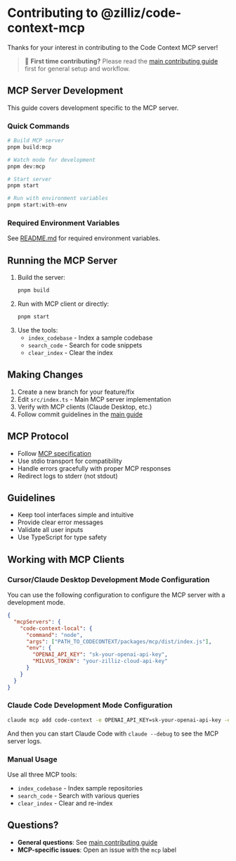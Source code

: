 # Contributing to @zilliz/code-context-mcp

Thanks for your interest in contributing to the Code Context MCP server!

> 📖 **First time contributing?** Please read the [main contributing guide](../../CONTRIBUTING.md) first for general setup and workflow.

## MCP Server Development

This guide covers development specific to the MCP server.

### Quick Commands
```bash
# Build MCP server
pnpm build:mcp

# Watch mode for development
pnpm dev:mcp

# Start server
pnpm start

# Run with environment variables
pnpm start:with-env
```

### Required Environment Variables
See [README.md](./README.md#prepare-environment-variables) for required environment variables.

## Running the MCP Server

1. Build the server:
   ```bash
   pnpm build
   ```
2. Run with MCP client or directly:
   ```bash
   pnpm start
   ```
3. Use the tools:
   - `index_codebase` - Index a sample codebase
   - `search_code` - Search for code snippets
   - `clear_index` - Clear the index

## Making Changes

1. Create a new branch for your feature/fix
2. Edit `src/index.ts` - Main MCP server implementation  
3. Verify with MCP clients (Claude Desktop, etc.)
4. Follow commit guidelines in the [main guide](../../CONTRIBUTING.md)

## MCP Protocol

- Follow [MCP specification](https://modelcontextprotocol.io/)
- Use stdio transport for compatibility
- Handle errors gracefully with proper MCP responses
- Redirect logs to stderr (not stdout)

## Guidelines

- Keep tool interfaces simple and intuitive
- Provide clear error messages
- Validate all user inputs
- Use TypeScript for type safety

## Working with MCP Clients

### Cursor/Claude Desktop Development Mode Configuration
You can use the following configuration to configure the MCP server with a development mode.
```json
{
  "mcpServers": {
    "code-context-local": {
      "command": "node",
      "args": ["PATH_TO_CODECONTEXT/packages/mcp/dist/index.js"],
      "env": {
        "OPENAI_API_KEY": "sk-your-openai-api-key",
        "MILVUS_TOKEN": "your-zilliz-cloud-api-key"
      }
    }
  }
}
```

### Claude Code Development Mode Configuration
```bash
claude mcp add code-context -e OPENAI_API_KEY=sk-your-openai-api-key -e MILVUS_TOKEN=your-zilliz-cloud-api-key -- node PATH_TO_CODECONTEXT/packages/mcp/dist/index.js
```
And then you can start Claude Code with `claude --debug` to see the MCP server logs.

### Manual Usage
Use all three MCP tools:
- `index_codebase` - Index sample repositories
- `search_code` - Search with various queries  
- `clear_index` - Clear and re-index

## Questions?

- **General questions**: See [main contributing guide](../../CONTRIBUTING.md)
- **MCP-specific issues**: Open an issue with the `mcp` label 